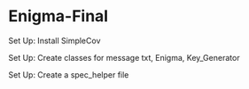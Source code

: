 # Enigma-Final

Set Up: Install SimpleCov

Set Up: Create classes for message txt, Enigma, Key_Generator

Set Up: Create a spec_helper file

